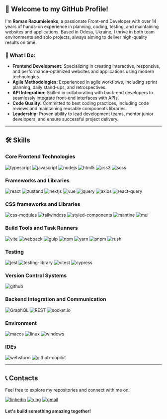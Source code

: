 ## 👋 Welcome to my GitHub Profile!

I'm **Roman Razumieienko**, a passionate Front-end Developer with over 14 years of hands-on experience in planning, coding,
testing, and maintaining websites and applications. Based in Odesa, Ukraine, I thrive in both team environments and solo
projects, always aiming to deliver high-quality results on time.

### 🔹 What I Do:
- **Frontend Development:** Specializing in creating interactive, responsive, and performance-optimized websites and applications using modern technologies.
- **Agile Methodologies:** Experienced in agile workflows, including sprint planning, daily stand-ups, and retrospectives.
- **API Integration:** Skilled in collaborating with back-end developers to seamlessly integrate front-end interfaces with APIs.
- **Code Quality:** Committed to best coding practices, including code reviews and maintaining reusable components libraries.
- **Leadership:** Proven ability to lead development teams, mentor junior developers, and ensure successful project delivery.


----------------

## 🛠️ Skills

### Core Frontend Technologies

![typescript](https://img.shields.io/badge/TypeScript-3178C6?style=for-the-badge&logo=TypeScript&logoColor=white)
![javascript](https://img.shields.io/badge/JavaScript-F7DF1E?style=for-the-badge&logo=JavaScript&logoColor=black)
![nodejs](https://img.shields.io/badge/Node.js-339933?style=for-the-badge&logo=Node.js&logoColor=white)
![html5](https://img.shields.io/badge/HTML5-E34F26?style=for-the-badge&logo=HTML5&logoColor=white)
![css3](https://img.shields.io/badge/CSS3-1572B6?style=for-the-badge&logo=CSS3&logoColor=white)
![scss](https://img.shields.io/badge/Sass-CC6699?style=for-the-badge&logo=Sass&logoColor=white)

### Frameworks and Libraries

![react](https://img.shields.io/badge/React-61DAFB?style=for-the-badge&logo=React&logoColor=black)
![zustand](https://img.shields.io/badge/Zustand-000000?style=for-the-badge&logo=Zustand&logoColor=white)
![nextjs](https://img.shields.io/badge/Next.js-000000?style=for-the-badge&logo=Next.js&logoColor=white)
![vue](https://img.shields.io/badge/Vue.js-4FC08D?style=for-the-badge&logo=Vue.js&logoColor=white)
![jquery](https://img.shields.io/badge/jQuery-0769AD?style=for-the-badge&logo=jQuery&logoColor=white)
![axios](https://img.shields.io/badge/Axios-000000?style=for-the-badge&logo=Axios&logoColor=white)
![react-query](https://img.shields.io/badge/React_Query-000000?style=for-the-badge&logo=React-Query&logoColor=white)

### CSS frameworks and Libraries

![css-modules](https://img.shields.io/badge/CSS_Modules-000000?style=for-the-badge&logo=CSS-Modules&logoColor=white)
![tailwindcss](https://img.shields.io/badge/Tailwind_CSS-38B2AC?style=for-the-badge&logo=Tailwind-CSS&logoColor=white)
![styled-components](https://img.shields.io/badge/Styled_Components-DB7093?style=for-the-badge&logo=Styled-Components&logoColor=white)
![mantine](https://img.shields.io/badge/Mantine-000000?style=for-the-badge&logo=Mantine&logoColor=white)
![mui](https://img.shields.io/badge/Material_UI-0081CB?style=for-the-badge&logo=Material-UI&logoColor=white)

### Build Tools and Task Runners

![vite](https://img.shields.io/badge/Vite-646CFF?style=for-the-badge&logo=Vite&logoColor=white)
![webpack](https://img.shields.io/badge/Webpack-8DD6F9?style=for-the-badge&logo=Webpack&logoColor=black)
![gulp](https://img.shields.io/badge/Gulp-CF4647?style=for-the-badge&logo=Gulp&logoColor=white)
![npm](https://img.shields.io/badge/npm-CB3837?style=for-the-badge&logo=npm&logoColor=white)
![yarn](https://img.shields.io/badge/Yarn-2C8EBB?style=for-the-badge&logo=Yarn&logoColor=white)
![pnpm](https://img.shields.io/badge/pnpm-000000?style=for-the-badge&logo=pnpm&logoColor=white)
![rush](https://img.shields.io/badge/Rush-000000?style=for-the-badge&logo=Rush&logoColor=white)

### Testing

![jest](https://img.shields.io/badge/Jest-C21325?style=for-the-badge&logo=Jest&logoColor=white)
![testing-library](https://img.shields.io/badge/Testing_Library-E33332?style=for-the-badge&logo=Testing-Library&logoColor=white)
![vitest](https://img.shields.io/badge/Vitest-646CFF?style=for-the-badge&logo=Vitest&logoColor=white)
![cypress](https://img.shields.io/badge/Cypress-17202C?style=for-the-badge&logo=Cypress&logoColor=white)

### Version Control Systems

![github](https://img.shields.io/badge/GitHub-000000?style=for-the-badge&logo=GitHub&logoColor=white)

### Backend Integration and Communication

![GraphQL](https://img.shields.io/badge/GraphQL-E10098?style=for-the-badge&logo=GraphQL&logoColor=white)
![REST](https://img.shields.io/badge/REST-000000?style=for-the-badge&logo=REST&logoColor=white)
![socket.io](https://img.shields.io/badge/Socket.io-010101?style=for-the-badge&logo=Socket.io&logoColor=white)

### Environment

![macos](https://img.shields.io/badge/macOS-000000?style=for-the-badge&logo=macOS&logoColor=white)
![linux](https://img.shields.io/badge/Linux-FCC624?style=for-the-badge&logo=Linux&logoColor=black)
![windows](https://img.shields.io/badge/Windows-0078D6?style=for-the-badge&logo=Windows&logoColor=white)

### IDEs

![webstorm](https://img.shields.io/badge/WebStorm-000000?style=for-the-badge&logo=WebStorm&logoColor=white)
![github-copilot](https://img.shields.io/badge/GitHub_Copilot-000000?style=for-the-badge&logo=GitHub-Copilot&logoColor=white)

----------------

## 📞 Contacts

Feel free to explore my repositories and connect with me on:

[![linkedin](https://img.shields.io/badge/LinkedIn-0077B5?style=for-the-badge&logo=LinkedIn&logoColor=white)](https://www.linkedin.com/in/roman-razumieienko/) [![xing](https://img.shields.io/badge/Xing-006567?style=for-the-badge&logo=Xing&logoColor=white)](https://www.xing.com/profile/Roman_Razumieienko) [![gmail](https://img.shields.io/badge/Gmail-D14836?style=for-the-badge&logo=Gmail&logoColor=white)](mailto:razumyeyenko@gmail.com)

#### Let's build something amazing together!





